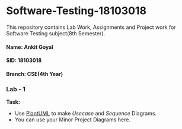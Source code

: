 # Software-Testing-18103018

This repository contains Lab Work, Assignments and Project work for Software Testing subject(8th Semester).

#### Name: Ankit Goyal

#### SID: 18103018

#### Branch: CSE(4th Year)

### Lab - 1

**Task:**

- Use [PlantUML](https://plantuml.com/) to make _Usecase_ and _Sequence_ Diagrams.
- You can use your Minor Project Diagrams here.
